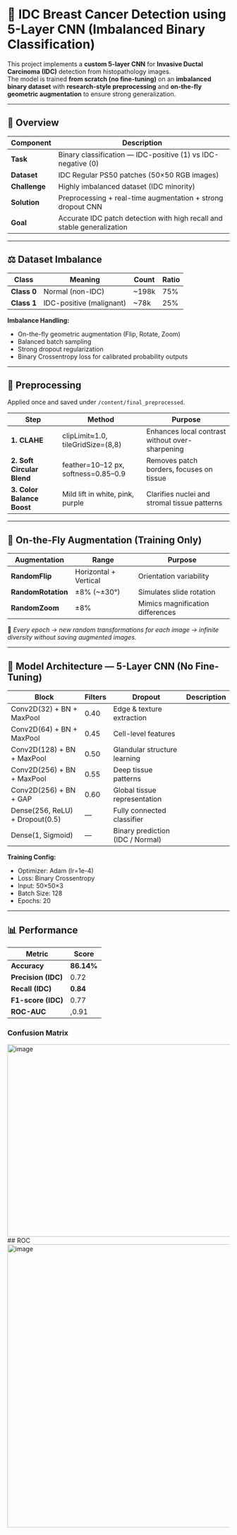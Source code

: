 # 🧬 IDC Breast Cancer Detection using 5-Layer CNN (Imbalanced Binary Classification)

This project implements a **custom 5-layer CNN** for **Invasive Ductal Carcinoma (IDC)** detection from histopathology images.  
The model is trained **from scratch (no fine-tuning)** on an **imbalanced binary dataset** with **research-style preprocessing** and **on-the-fly geometric augmentation** to ensure strong generalization.

---

## 📘 Overview

| Component | Description |
|------------|-------------|
| **Task** | Binary classification — IDC-positive (1) vs IDC-negative (0) |
| **Dataset** | IDC Regular PS50 patches (50×50 RGB images) |
| **Challenge** | Highly imbalanced dataset (IDC minority) |
| **Solution** | Preprocessing + real-time augmentation + strong dropout CNN |
| **Goal** | Accurate IDC patch detection with high recall and stable generalization |

---

## ⚖️ Dataset Imbalance

| Class | Meaning | Count | Ratio |
|--------|----------|--------|--------|
| **Class 0** | Normal (non-IDC) | ~198k | 75% |
| **Class 1** | IDC-positive (malignant) | ~78k | 25% |

**Imbalance Handling:**
- On-the-fly geometric augmentation (Flip, Rotate, Zoom)
- Balanced batch sampling
- Strong dropout regularization
- Binary Crossentropy loss for calibrated probability outputs

---

## 🧪 Preprocessing

Applied once and saved under `/content/final_preprocessed`.

| Step | Method | Purpose |
|------|---------|----------|
| **1. CLAHE** | clipLimit≈1.0, tileGridSize=(8,8) | Enhances local contrast without over-sharpening |
| **2. Soft Circular Blend** | feather=10–12 px, softness=0.85–0.9 | Removes patch borders, focuses on tissue |
| **3. Color Balance Boost** | Mild lift in white, pink, purple | Clarifies nuclei and stromal tissue patterns |

---

## 🔄 On-the-Fly Augmentation (Training Only)

| Augmentation | Range | Purpose |
|---------------|--------|----------|
| **RandomFlip** | Horizontal + Vertical | Orientation variability |
| **RandomRotation** | ±8% (~±30°) | Simulates slide rotation |
| **RandomZoom** | ±8% | Mimics magnification differences |

🧠 *Every epoch → new random transformations for each image → infinite diversity without saving augmented images.*

---

## 🧠 Model Architecture — 5-Layer CNN (No Fine-Tuning)

| Block | Filters | Dropout | Description |
|--------|----------|----------|--------------|
| Conv2D(32) + BN + MaxPool | 0.40 | Edge & texture extraction |
| Conv2D(64) + BN + MaxPool | 0.45 | Cell-level features |
| Conv2D(128) + BN + MaxPool | 0.50 | Glandular structure learning |
| Conv2D(256) + BN + MaxPool | 0.55 | Deep tissue patterns |
| Conv2D(256) + BN + GAP | 0.60 | Global tissue representation |
| Dense(256, ReLU) + Dropout(0.5) | — | Fully connected classifier |
| Dense(1, Sigmoid) | — | Binary prediction (IDC / Normal) |

**Training Config:**  
- Optimizer: Adam (lr=1e-4)  
- Loss: Binary Crossentropy  
- Input: 50×50×3  
- Batch Size: 128  
- Epochs: 20  

---

## 📊 Performance

| Metric | Score |
|--------|--------|
| **Accuracy** | **86.14%** |
| **Precision (IDC)** | 0.72 |
| **Recall (IDC)** | **0.84** |
| **F1-score (IDC)** | 0.77 |
| **ROC-AUC** | ,0.91 |

### Confusion Matrix
<img width="620" height="436" alt="image" src="https://github.com/user-attachments/assets/6496d8a7-8823-4b69-a32c-af436f9c793b" />
## ROC 
<img width="732" height="642" alt="image" src="https://github.com/user-attachments/assets/f97b4533-b60d-421f-b15b-cd72ddf9c0bb" />
